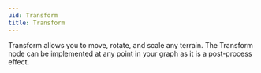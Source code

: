 ```yaml
---
uid: Transform
title: Transform
---
```


Transform allows you to move, rotate, and scale any terrain. The Transform node can be implemented at any point in your graph as it is a post-process effect.

